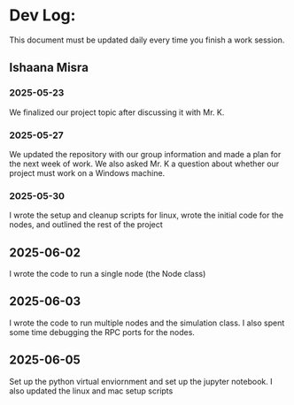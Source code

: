 # Dev Log:

This document must be updated daily every time you finish a work session.

## Ishaana Misra

### 2025-05-23
We finalized our project topic after discussing it with Mr. K.

### 2025-05-27
We updated the repository with our group information and made a plan for the next week of work. We also asked Mr. K a question about whether our project must work on a Windows machine.

### 2025-05-30
I wrote the setup and cleanup scripts for linux, wrote the initial code for the nodes, and outlined the rest of the project

## 2025-06-02
I wrote the code to run a single node (the Node class)

## 2025-06-03
I wrote the code to run multiple nodes and the simulation class. I also spent some time debugging the RPC ports for the nodes.

## 2025-06-05
Set up the python virtual enviornment and set up the jupyter notebook. I also updated the linux and mac setup scripts

